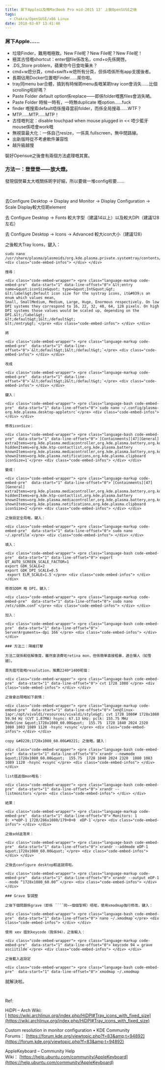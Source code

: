 ```yaml
---
title: 屌下Apple以及喺MacBook Pro mid-2015 13″ 上裝OpenSUSE之後
tags:
  - Chakra/OpenSUSE/x86 Linux
date: 2018-03-07 13:41:48
---
```


### 屌下Apple……

*   垃圾Finder，難用嘅極致。New File呢？New File呢？New File呢！
*   極其古怪嘅shortcut：enter個file係改名，cmd+o先係開啓。
*   .DS_Store problem，蘋果你今日食咗藥未？
*   cmd+w熄分頁，cmd+swift+w熄所有分頁，但係唔係所有app支援後者。
*   長期佔用Docker位置嘅Finder……屌你啦。
*   tray同menu bar合體，搞到有時候啲menu長嘅某啲tray icon會消失……比個scrolling啦好嗎？
*   Paste Folder default option係replace——即係folder嘅舊files會消失嗮。
*   Paste Folder 時候一時有，一時無d<span class="RichText CopyrightRichText-richText">uplicate </span>嘅option……fuck
*   finder 嘅搜索default唔係搜尋當前folder，而係全局搜尋……WTF？
*   MTP……MTP……MTP！
*   古怪嘅判定：disable touchpad when mouse plugged in &lt;&lt; 唔少藍牙mouse係唔會work嘅
*   無視窗最大化：一係自己resize，一係真.fullscreen，無中間路線。
*   出新版時從不考慮軟件兼容性
*   越升級越慢

裝好Opensue之後會有兩個方法處理嘅其實。

### **方法一：登登登——放大燈。**

發現個熒幕太大嘅關係啲字好細，所以要做一堆config啦要……

&nbsp;

去Configure Desktop → Display and Monitor → Display Configuration → Scale Display較大佢啲element

去 Configure Desktop → Fonts 較大字型（建議14以上）以及較大DPI（建議128左右）

去 Configure Desktop → Icons → Advanced 較大icon大小（建議128）

之後較大Tray Icons，鍵入：

<div class="code-embed-wrapper"> 

    sudo nano /usr/share/plasma/plasmoids/org.kde.plasma.private.systemtray/contents/config/main.xml`</pre> <div class="code-embed-infos"> </div> </div>

    搜尋：

    <div class="code-embed-wrapper"> <pre class="language-markup code-embed-pre"  data-start="1" data-line-offset="0">`&lt;entry name=&quot;iconSize&quot; type=&quot;Int&quot;&gt;
    &lt;label&gt;Default icon size for the systray icons, it&#039;s an enum which values mean,
    Small, SmallMedium, Medium, Large, Huge, Enormous respectively. On low
    DPI systems they correspond to 16, 22, 32, 48, 64, 128 pixels. On high
    DPI systems those values would be scaled up, depending on the DPI.&lt;/label&gt;
    &lt;default&gt;1&lt;/default&gt;
    &lt;/entry&gt;`</pre> <div class="code-embed-infos"> </div> </div>

    將

    <div class="code-embed-wrapper"> <pre class="language-markup code-embed-pre"  data-start="1" data-line-offset="0">`&lt;default&gt;1&lt;/default&gt;`</pre> <div class="code-embed-infos"> </div> </div>

    改成

    <div class="code-embed-wrapper"> <pre class="language-markup code-embed-pre"  data-start="1" data-line-offset="0">`&lt;default&gt;2&lt;/default&gt;`</pre> <div class="code-embed-infos"> </div> </div>

    鍵入：

    <div class="code-embed-wrapper"> <pre class="language-bash code-embed-pre"  data-start="1" data-line-offset="0">`sudo nano ~/.config/plasma-org.kde.plasma.desktop-appletsrc`</pre> <div class="code-embed-infos"> </div> </div>

    修改iconSize：

    <div class="code-embed-wrapper"> <pre class="language-bash code-embed-pre"  data-start="1" data-line-offset="0">`[Containments][47][General]
    extraItems=org.kde.plasma.mediacontroller,org.kde.plasma.battery,org.kde.plasma.printmanager,org.kde.plasma.bluetooth,org.kde.plasma.clipboard,org.kde.plasma.notifications,org.kde.plasma.networkmanagement,org.kde.plasma.devicenotifier
    hiddenItems=org.kde.ktp-contactlist,org.kde.plasma.battery
    knownItems=org.kde.plasma.mediacontroller,org.kde.plasma.battery,org.kde.plasma.printmanager,org.kde.plasma.bluetooth,org.kde.plasma.clipboard,org.kde.plasma.notifications,org.kde.plasma.networkmanagement,org.kde.plasma.devicenotifier
    shownItems=org.kde.plasma.notifications,org.kde.plasma.clipboard
    iconSize=1`</pre> <div class="code-embed-infos"> </div> </div>

    變成：

    <div class="code-embed-wrapper"> <pre class="language-markup code-embed-pre"  data-start="1" data-line-offset="0">`[Containments][47][General]
    extraItems=org.kde.plasma.mediacontroller,org.kde.plasma.battery,org.kde.plasma.printmanager,org.kde.plasma.bluetooth,org.kde.plasma.clipboard,org.kde.plasma.notifications,org.kde.plasma.networkmanagement,org.kde.plasma.devicenotifier
    hiddenItems=org.kde.ktp-contactlist,org.kde.plasma.battery
    knownItems=org.kde.plasma.mediacontroller,org.kde.plasma.battery,org.kde.plasma.printmanager,org.kde.plasma.bluetooth,org.kde.plasma.clipboard,org.kde.plasma.notifications,org.kde.plasma.networkmanagement,org.kde.plasma.devicenotifier
    shownItems=org.kde.plasma.notifications,org.kde.plasma.clipboard
    iconSize=2`</pre> <div class="code-embed-infos"> </div> </div>

    之後設定全局嘅，鍵入：

    <div class="code-embed-wrapper"> <pre class="language-markup code-embed-pre"  data-start="1" data-line-offset="0">`sudo nano ~/.xprofile`</pre> <div class="code-embed-infos"> </div> </div>

    填入：

    <div class="code-embed-wrapper"> <pre class="language-bash code-embed-pre"  data-start="1" data-line-offset="0">`export QT_AUTO_SCREEN_SCALE_FACTOR=1
    export GDK_SCALE=2
    export GDK_DPI_SCALE=0.5
     export ELM_SCALE=1.5`</pre> <div class="code-embed-infos"> </div> </div>

    修改SDDM 嘅 DPI，鍵入：

    <div class="code-embed-wrapper"> <pre class="language-markup code-embed-pre"  data-start="1" data-line-offset="0">`sudo nano /etc/sddm.conf`</pre> <div class="code-embed-infos"> </div> </div>

    加入：

    <div class="code-embed-wrapper"> <pre class="language-bash code-embed-pre"  data-start="1" data-line-offset="0">`
    ServerArguments=-dpi 166`</pre> <div class="code-embed-infos"> </div> </div>

    ### 方法二：降維打擊

    方法二就係較低解像度，雖然會浪費咗retina mon，但係簡單直接粗暴，適合懶人（如雪娘）。

    首先搵可能嘅resolution，推薦2240*1400呢個：

    <div class="code-embed-wrapper"> <pre class="language-bash code-embed-pre"  data-start="1" data-line-offset="0">`cvt 1728 1080`</pre> <div class="code-embed-infos"> </div> </div>

    之後會出現嘅如下劇情：

    <div class="code-embed-wrapper"> <pre class="language-markup code-embed-pre"  data-start="1" data-line-offset="0">`len@linux-1apr:/opt/vivaldi/resources/vivaldi/style&gt; cvt 1728 1080# 1728x1080 59.94 Hz (CVT 1.87MA) hsync: 67.13 kHz; pclk: 155.75 MHz
    Modeline &quot;1728x1080_60.00&quot;  155.75  1728 1840 2024 2320  1080 1083 1089 1120 -hsync +vsync`</pre> <div class="code-embed-infos"> </div> </div>

    copy &#8220;1728x1080_60.00&#8221; 之後嘅，鍵入：

    <div class="code-embed-wrapper"> <pre class="language-bash code-embed-pre"  data-start="1" data-line-offset="0">`xrandr --newmode &quot;1728x1080_60.00&quot;  155.75  1728 1840 2024 2320  1080 1083 1089 1120 -hsync +vsync`</pre> <div class="code-embed-infos"> </div> </div>

    list搵返個mon嘅名：

    <div class="code-embed-wrapper"> <pre class="language-bash code-embed-pre"  data-start="1" data-line-offset="0">`xrandr --listmonitors`</pre> <div class="code-embed-infos"> </div> </div>

    結果：

    <div class="code-embed-wrapper"> <pre class="language-markup code-embed-pre"  data-start="1" data-line-offset="0">`Monitors: 1
    0: +*eDP-1 1728/286x1080/179+0+0  eDP-1`</pre> <div class="code-embed-infos"> </div> </div>

    之後add返落來：

    <div class="code-embed-wrapper"> <pre class="language-bash code-embed-pre"  data-start="1" data-line-offset="0">`xrandr --addmode eDP-1 &quot;1728x1080_60.00&quot;`</pre> <div class="code-embed-infos"> </div> </div>

    之後去configure desktop較返就得啦。

    <div class="code-embed-wrapper"> <pre class="language-markup code-embed-pre"  data-start="1" data-line-offset="0">`xrandr --output eDP-1 --mode “1728x1080_60.00”`</pre> <div class="code-embed-infos"> </div> </div>

    ### Grave 掣調整

    之後下個問題係grave（即係 ´´´´同~~個個掣啊）唔啱，使用xmodmap強行修改，鍵入：

    <div class="code-embed-wrapper"> <pre class="language-bash code-embed-pre"  data-start="1" data-line-offset="0">`nano ~/.xmodmap`</pre> <div class="code-embed-infos"> </div> </div>

    使用 xev 搵到keycode（我係94），之後輸入：

    <div class="code-embed-wrapper"> <pre class="language-markup code-embed-pre"  data-start="1" data-line-offset="0">`keycode 94 = grave asciitilde`</pre> <div class="code-embed-infos"> </div> </div>

    之後載入返設定

    <div class="code-embed-wrapper"> <pre class="language-bash code-embed-pre"  data-start="1" data-line-offset="0">`xmodmap ~/.xmodmap
 <div class="code-embed-infos"> </div> </div>

就解決啦。

&nbsp;

Ref:

HiDPI &#8211; Arch Wiki: [ https://wiki.archlinux.org/index.php/HiDPI#Tray_icons_with_fixed_size](https://wiki.archlinux.org/index.php/HiDPI#Tray_icons_with_fixed_size)

Custom resolution in monitor configuration • KDE Community Forums： [https://forum.kde.org/viewtopic.php?f=83&amp;t=94892](https://forum.kde.org/viewtopic.php?f=83&amp;t=94892)

AppleKeyboard &#8211; Community Help Wiki： [https://help.ubuntu.com/community/AppleKeyboard](https://help.ubuntu.com/community/AppleKeyboard)